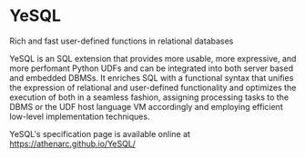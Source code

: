 # YeSQL
 Rich and fast user-defined functions in relational databases


YeSQL is an SQL extension that provides more usable, more expressive, and more perfomant Python UDFs and can be integrated into both server based and embedded DBMSs. It enriches SQL with a functional syntax that unifies the expression of relational and user-defined functionality and optimizes the execution of both in a seamless fashion, assigning processing tasks to the DBMS or the UDF host language VM accordingly and employing efficient low-level implementation techniques.

YeSQL's specification page is available online at https://athenarc.github.io/YeSQL/
